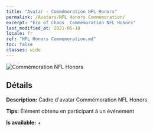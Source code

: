 ```yaml
---
title: "Avatar - Commémoration NFL Honors"
permalink: /Avatars/NFL Honors Commemoration/
excerpt: "Era of Chaos  Commémoration NFL Honors"
last_modified_at: 2021-05-18
locale: fr
ref: "NFL Honors Commemoration.md"
toc: false
classes: wide
---
```

 ![Commémoration NFL Honors](/images/a/avatarFrame_94.png)

## Détails

 **Description:** Cadre d'avatar Commémoration NFL Honors 

 **Tips:** Élément obtenu en participant à un événement 

 **Is available:**  + 

